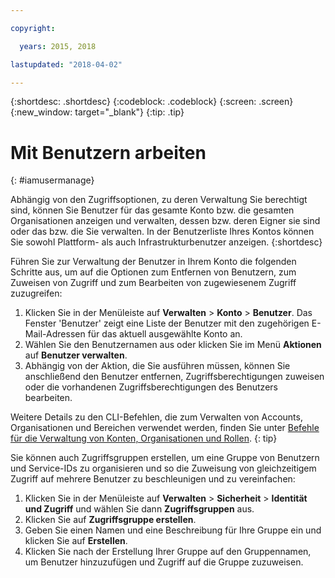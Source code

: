 ```yaml
---

copyright:

  years: 2015, 2018

lastupdated: "2018-04-02"

---
```


{:shortdesc: .shortdesc}
{:codeblock: .codeblock}
{:screen: .screen}
{:new_window: target="_blank"}
{:tip: .tip}

# Mit Benutzern arbeiten
{: #iamusermanage}

Abhängig von den Zugriffsoptionen, zu deren Verwaltung Sie berechtigt sind, können Sie Benutzer für das gesamte Konto bzw. die gesamten Organisationen anzeigen und verwalten, dessen bzw. deren Eigner sie sind oder das bzw. die Sie verwalten. In der Benutzerliste Ihres Kontos können Sie sowohl Plattform- als auch Infrastrukturbenutzer anzeigen.
{:shortdesc}

Führen Sie zur Verwaltung der Benutzer in Ihrem Konto die folgenden Schritte aus, um auf die Optionen zum Entfernen von Benutzern, zum Zuweisen von Zugriff und zum Bearbeiten von zugewiesenem Zugriff zuzugreifen:

1. Klicken Sie in der Menüleiste auf **Verwalten** &gt; **Konto** &gt; **Benutzer**. Das Fenster 'Benutzer' zeigt eine Liste der Benutzer mit den zugehörigen E-Mail-Adressen für das aktuell ausgewählte Konto an.
2. Wählen Sie den Benutzernamen aus oder klicken Sie im Menü **Aktionen** auf **Benutzer verwalten**.
3. Abhängig von der Aktion, die Sie ausführen müssen, können Sie anschließend den Benutzer entfernen, Zugriffsberechtigungen zuweisen oder die vorhandenen Zugriffsberechtigungen des Benutzers bearbeiten.

Weitere Details zu den CLI-Befehlen, die zum Verwalten von Accounts, Organisationen und Bereichen verwendet werden, finden Sie unter [Befehle für die Verwaltung von Konten, Organisationen und Rollen](/docs/cli/reference/bluemix_cli/bx_cli.html#bx_commands_acctorg).
{: tip}

Sie können auch Zugriffsgruppen erstellen, um eine Gruppe von Benutzern und Service-IDs zu organisieren und so die Zuweisung von gleichzeitigem Zugriff auf mehrere Benutzer zu beschleunigen und zu vereinfachen:

1. Klicken Sie in der Menüleiste auf **Verwalten** &gt; **Sicherheit** &gt; **Identität und Zugriff** und wählen Sie dann **Zugriffsgruppen** aus.
2. Klicken Sie auf **Zugriffsgruppe erstellen**.
3. Geben Sie einen Namen und eine Beschreibung für Ihre Gruppe ein und klicken Sie auf **Erstellen**.
4. Klicken Sie nach der Erstellung Ihrer Gruppe auf den Gruppennamen, um Benutzer hinzuzufügen und Zugriff auf die Gruppe zuzuweisen.
